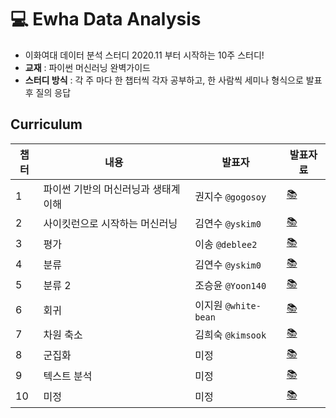# 💻 Ewha Data Analysis

- 이화여대 데이터 분석 스터디 2020.11 부터 시작하는 10주 스터디!
- **교재** : 파이썬 머신러닝 완벽가이드
- **스터디 방식** : 각 주 마다 한 챕터씩 각자 공부하고, 한 사람씩 세미나 형식으로 발표 후 질의 응답

## Curriculum
|챕터|내용|발표자|발표자료|
|------|---|---|---|
|1|파이썬 기반의 머신러닝과 생태계 이해|권지수 `@gogosoy`|[📚](https://github.com/yskim0/Ewha_Data_Analysis/blob/main/Week_1/%EA%B6%8C%EC%A7%80%EC%88%98_Week1.pdf)|
|2|사이킷런으로 시작하는 머신러닝|김연수 `@yskim0`|[📚]()|
|3|평가|이송 `@deblee2`|[📚]()|
|4|분류|김연수 `@yskim0`|[📚]()|
|5|분류 2|조승윤 `@Yoon140`|[📚]()|
|6|회귀|이지원 `@white-bean`|[📚]()|
|7|차원 축소|김희숙 `@kimsook`|[📚]()|
|8|군집화|미정|[📚]()|
|9|텍스트 분석|미정|[📚]()|
|10|미정|미정|[📚]()|
